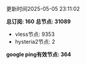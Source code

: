 更新时间2025-05-05 23:11:02

**总订阅: 160**
**总节点: 31089**
- vless节点: 9353
- hysteria2节点: 2

**google ping有效节点: 364**
